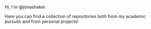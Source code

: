 Hi, I'm @jonashaker.

Here you can find a collection of repositories both from my academic pursuits and from personal projects!

